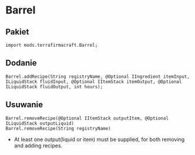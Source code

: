 # Barrel

## Pakiet
```zenscript
import mods.terrafirmacraft.Barrel;
```

## Dodanie
```zenscript
Barrel.addRecipe(String registryName, @Optional IIngredient itemInput, ILiquidStack fluidInput, @Optional IItemStack itemOutput, @Optional ILiquidStack fluidOutput, int hours);
```

## Usuwanie

```zenscript
Barrel.removeRecipe(@Optional IItemStack outputItem, @Optional ILiquidStack outputLiquid)
Barrel.removeRecipe(String registryName)
```
- At least one output(liquid or item) must be supplied, for both removing and adding recipes.